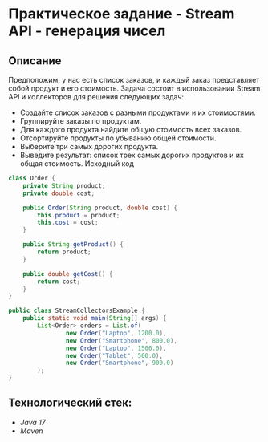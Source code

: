# Практическое задание - Stream API - генерация чисел
## Описание
Предположим, у нас есть список заказов, и каждый заказ представляет собой продукт и его стоимость. Задача состоит в использовании Stream API и коллекторов для решения следующих задач:
- Создайте список заказов с разными продуктами и их стоимостями.
- Группируйте заказы по продуктам.
- Для каждого продукта найдите общую стоимость всех заказов.
- Отсортируйте продукты по убыванию общей стоимости.
- Выберите три самых дорогих продукта.
- Выведите результат: список трех самых дорогих продуктов и их общая стоимость.
Исходный код
```java
class Order {
    private String product;
    private double cost;

    public Order(String product, double cost) {
        this.product = product;
        this.cost = cost;
    }

    public String getProduct() {
        return product;
    }

    public double getCost() {
        return cost;
    }
}

public class StreamCollectorsExample {
    public static void main(String[] args) {
        List<Order> orders = List.of(
                new Order("Laptop", 1200.0),
                new Order("Smartphone", 800.0),
                new Order("Laptop", 1500.0),
                new Order("Tablet", 500.0),
                new Order("Smartphone", 900.0)
        );
}
```
## Технологический стек:
- *Java 17*
- *Maven*
